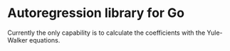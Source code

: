 # Autoregression library for Go

Currently the only capability is to calculate the coefficients with the 
Yule-Walker equations.